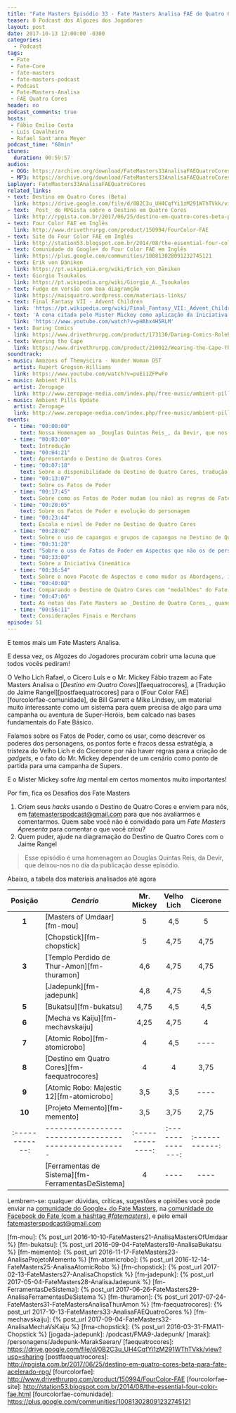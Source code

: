 ```yaml
---
title: "Fate Masters Episódio 33 - Fate Masters Analisa FAE de Quatro Cores"
teaser: O Podcast dos Algozes dos Jogadores
layout: post
date: 2017-10-13 12:00:00 -0300
categories:
  - Podcast
tags:
 - Fate
 - Fate-Core
 - fate-masters
 - fate-masters-podcast
 - Podcast
 - Fate-Masters-Analisa
 - FAE Quatro Cores
header: no
podcast_comments: true 
hosts:
 - Fábio Emilio Costa
 - Luís Cavalheiro
 - Rafael Sant'anna Meyer
podcast_time: "60min"
itunes:
  duration: 00:59:57
audios:
 - OGG: https://archive.org/download/FateMasters33AnalisaFAEQuatroCores/FateMasters33-AnalisaFAEQuatroCores.ogg
 - MP3: https://archive.org/download/FateMasters33AnalisaFAEQuatroCores/FateMasters33-AnalisaFAEQuatroCores.mp3
iaplayer: FateMasters33AnalisaFAEQuatroCores
related_links:
- text: Destino em Quatro Cores (Beta)
  link: https://drive.google.com/file/d/0B2C3u_UH4CqfYi1zM291WThTVkk/view?usp=sharing
- text: _Post_ do RPGista sobre o Destino em Quatro Cores
  link: http://rpgista.com.br/2017/06/25/destino-em-quatro-cores-beta-para-fate-acelerado-rpg/
- text: Four Color FAE em Inglês
  link: http://www.drivethrurpg.com/product/150994/FourColor-FAE
- text: Site do Four Color FAE em Inglês
  link: http://station53.blogspot.com.br/2014/08/the-essential-four-color-fae.html
- text: Comunidade do Google+ do Four Color FAE em Inglês
  link: https://plus.google.com/communities/100813028091232745121
- text: Erik von Däniken
  link: https://pt.wikipedia.org/wiki/Erich_von_Däniken
- text: Giorgio Tsoukalos
  link: https://pt.wikipedia.org/wiki/Giorgio_A._Tsoukalos
- text: Fudge em versão com boa diagramção
  link: https://maisquatro.wordpress.com/materiais-links/
- text: Final Fantasy VII - Advent Children
  link: 'https://pt.wikipedia.org/wiki/Final_Fantasy_VII:_Advent_Children'
- text: 'A cena citada pelo Mister Mickey como aplicação da Iniciativa Cinemática (a partir dos 08:50)'
  link: 'https://www.youtube.com/watch?v=pHAhx4H5RLM'
- text: Daring Comics
  link: https://www.drivethrurpg.com/product/173130/Daring-Comics-RolePlaying-Game
- text: Wearing the Cape
  link: https://www.drivethrurpg.com/product/210012/Wearing-the-Cape-The-Roleplaying-Game
soundtrack:
- music: Amazons of Themyscira - Wonder Woman OST
  artist: Rupert Gregson-Williams
  link: https://www.youtube.com/watch?v=puEi1ZFPwFo
- music: Ambient Pills
  artist: Zeropage
  link: http://www.zeropage-media.com/index.php/free-music/ambient-pills
- music: Ambient Pills Update
  artist: Zeropage
  link: http://www.zeropage-media.com/index.php/free-music/ambient-pills-update
events:
  - time: "00:00:00"
    text: Nossa Homenagem ao _Douglas Quintas Reis_, da Devir, que nos deixou
  - time: "00:03:00"
    text: Introdução
  - time: "00:04:21"
    text: Apresentando o Destino de Quatros Cores
  - time: "00:07:18"
    text: Sobre a disponibilidade do Destino de Quatro Cores, tradução, os problemas de diagramação e sobre não trazer nenhum cenário ou _fluffy_
  - time: "00:13:07"
    text: Sobre os Fatos de Poder
  - time: "00:17:45"
    text: Sobre como os Fatos de Poder mudam (ou não) as regras do Fate
  - time: "00:20:05"
    text: Sobre os Fatos de Poder e evolução do personagem
  - time: "00:23:44"
    text: Escala e nível de Poder no Destino de Quatro Cores
  - time: "00:28:02"
    text: Sobre o uso de capangas e grupos de capangas no Destino de Quatro Cores, além de Consequências Colaterais e Esforço Extremo, como visto no Ferramentas de Sistemas
  - time: "00:31:28"
    text: "Sobre o uso de Fatos de Poder em Aspectos que não os de personagens. (Ou: _Aliens..._)"
  - time: "00:33:00"
    text: Sobre a Iniciativa Cinemática
  - time: "00:36:54"
    text: Sobre o novo Pacote de Aspectos e como mudar as Abordagens, incluindo Perícias Livres e Temas
  - time: "00:40:08"
    text: Comparando o Destino de Quatro Cores com "medalhões" do Fate, como _Daring Comics_ e _Wearing The Cape_, incluindo a falta de algum _fluffy_ e de um sistema de bugingangas.
  - time: "00:47:06"
    text: As notas dos Fate Masters ao _Destino de Quatro Cores_, quando dá _lag_ no Mister Mickey!
  - time: "00:56:11"
    text: Considerações Finais e Merchans
episode: 51
---
```


E temos mais um Fate Masters Analisa. 

E dessa vez, os Algozes do Jogadores procuram cobrir uma lacuna que todos vocês pediram!

O Velho Lich Rafael, o Cicero Luís e o Mr. Mickey Fábio trazem ao Fate Masters Analisa o [_Destino em Quatro Cores_][faequatrocores], a [Tradução do Jaime Rangel][postfaequatrocores] para o [Four Color FAE][fourcolorfae-comunidade], de Bill Garrett e Mike Lindsey, um material muito interessante como um sistema para quem precisa de algo para uma campanha ou aventura de Super-Heróis, bem calcado nas bases fundamentais do Fate Básico.

Falamos sobre os Fatos de Poder, como os usar, como descrever os poderes dos personagens, os pontos forte e fracos dessa estratégia, a tristeza do Velho Lich e do Cicerone por não haver regras para a criação de _gadgets_, e o fato do Mr. Mickey depender de um cenário como ponto de partida para uma campanha de Supers.

E o Mister Mickey sofre _lag_ mental em certos momentos muito importantes!

Por fim, fica os Desafios dos Fate Masters

1. Criem seus _hacks_ usando o Destino de Quatro Cores e enviem para nós, em <fatemasterspodcast@gmail.com> para que nós avaliarmos e comentarmos. Quem sabe você não é convidado para um _Fate Masters Apresenta_ para comentar o que você criou?
2. Quem puder, ajude na diagramação do Destino de Quatro Cores com o Jaime Rangel

> Esse episódio é uma homenagem ao Douglas Quintas Reis, da Devir, que deixou-nos no dia da publicação desse episódio.

Abaixo, a tabela dos materiais analisados até agora

| **Posição**  | ***Cenário***                                      | **Mr. Mickey** | **Velho Lich** | **Cicerone** | **Média** |
|:------------:|----------------------------------------------------|:--------------:|:--------------:|:------------:|:---------:|
|  **1**       | [Masters of Umdaar][fm-mou]                        |    5           |       4,5      |     5        |   4.83    |
|              | [Chopstick][fm-chopstick]                          |    5           |       4,75     |     4,75     |   4.83    |
|  **3**       | [Templo Perdido de Thur-Amon][fm-thuramon]         |    4,6         |       4,75     |     4,75     |   4,68    |
|              | [Jadepunk][fm-jadepunk]                            |    4,8         |       4,75     |     4,5      |   4,68    |
|  **5**       | [Bukatsu][fm-bukatsu]                              |    4,75        |       4,5      |     4,5      |   4,58    |
|  **6**       | [Mecha vs Kaiju][fm-mechavskaiju]                  |    4,25        |       4,75     |     4        |   4,33    |
|  **7**       | [Atomic Robo][fm-atomicrobo]                       |    4           |       4,5      |     ----     |   4,25    |
|  **8**       | [Destino em Quatro Cores][fm-faequatrocores]       |    4           |       4        |     3,75     |   3,92    |
|  **9**       | [Atomic Robo: Majestic 12][fm-atomicrobo]          |    3,5         |       3,5      |     ----     |   3,5     |
|  **10**      | [Projeto Memento][fm-memento]                      |    3,5         |       3,75     |     2,75     |   3,33    |
|:------------:|----------------------------------------------------|:--------------:|:--------------:|:------------:|:---------:|
|              | [Ferramentas de Sistema][fm-FerramentasDeSistema]  |    4           |       ----     |     ----     |   4       |

Lembrem-se: qualquer  dúvidas, críticas, sugestões  e opiniões você pode enviar na [comunidade do Google+ do Fate Masters][gplus], na [comunidade do Facebook do Fate (com a hashtag _#fatemasters_)][fb], e pelo email <fatemasterspodcast@gmail.com>

[gplus]: https://plus.google.com/communities/100913016060492249875
[fb]: https://www.facebook.com/groups/faterpgbrasil/
[spaces]: https://goo.gl/spaces/gFqsaUsaSJN1boHH9
[fm-mou]: {% post_url 2016-10-10-FateMasters21-AnalisaMastersOfUmdaar %}
[fm-bukatsu]: {% post_url 2016-09-04-FateMasters19-AnalisaBukatsu %}
[fm-memento]: {% post_url 2016-11-17-FateMasters23-AnalisaProjetoMemento %}
[fm-atomicrobo]: {% post_url 2016-12-14-FateMasters25-AnalisaAtomicRobo %}
[fm-chopstick]:  {% post_url 2017-02-13-FateMasters27-AnalisaChopstick %}
[fm-jadepunk]:  {% post_url 2017-05-04-FateMasters28-AnalisaJadepunk %}
[fm-FerramentasDeSistema]:  {% post_url 2017-06-26-FateMasters29-AnalisaFerramentasDeSistema %}
[fm-thuramon]:  {% post_url 2017-07-24-FateMasters31-FateMastersAnalisaThurAmon %}
[fm-faequatrocores]:  {% post_url 2017-10-13-FateMasters33-AnalisaFAEQuatroCores %}
[fm-mechavskaiju]:  {% post_url 2017-09-04-FateMasters32-AnalisaMechaVsKaiju %}
[fma-chopstick]: {% post_url 2016-03-31-FMA11-Chopstick %}
[jogada-jadepunk]: /podcast/FMA9-Jadepunk/
[marak]: /personagens/Jadepunk-MarakSaeran/
[faequatrocores]: https://drive.google.com/file/d/0B2C3u_UH4CqfYi1zM291WThTVkk/view?usp=sharing
[postfaequatrocores]: http://rpgista.com.br/2017/06/25/destino-em-quatro-cores-beta-para-fate-acelerado-rpg/
[fourcolorfae]: http://www.drivethrurpg.com/product/150994/FourColor-FAE
[fourcolorfae-site]: http://station53.blogspot.com.br/2014/08/the-essential-four-color-fae.html
[fourcolorfae-comunidade]: https://plus.google.com/communities/100813028091232745121
